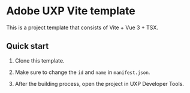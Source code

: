 # Adobe UXP Vite template

This is a project template that consists of Vite + Vue 3 + TSX.

## Quick start

1. Clone this template.

2. Make sure to change the `id` and `name` in `manifest.json`.

3. After the building process, open the project in UXP Developer Tools.
